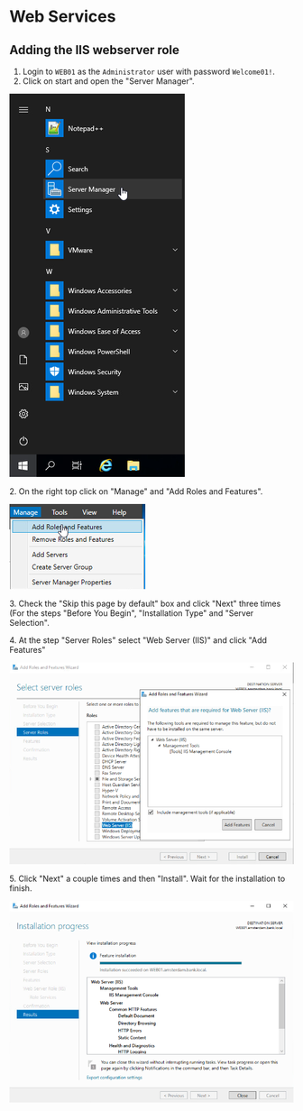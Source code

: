 # Web Services

## Adding the IIS webserver role

1. Login to `WEB01` as the `Administrator` user with password `Welcome01!`.
2. Click on start and open the "Server Manager".

![](<../../../.gitbook/assets/image (1) (1).png>)

2\. On the right top click on "Manage" and "Add Roles and Features".

![](<../../../.gitbook/assets/image (27).png>)

3\. Check the "Skip this page by default" box and click "Next" three times (For the steps "Before You Begin", "Installation Type" and "Server Selection".

4\. At the step "Server Roles" select "Web Server (IIS)" and click "Add Features"

![](<../../../.gitbook/assets/image (46) (1) (1).png>)

5\. Click "Next" a couple times and then "Install". Wait for the installation to finish.

![](<../../../.gitbook/assets/image (12).png>)
